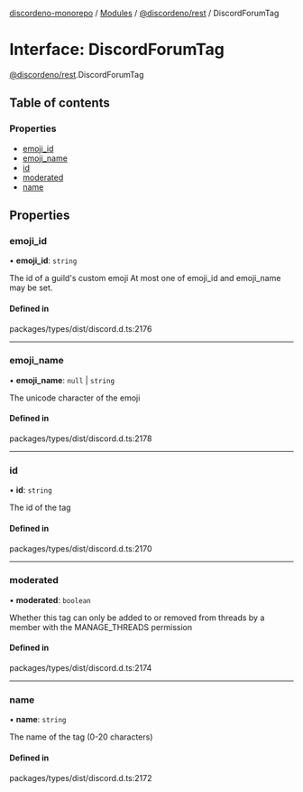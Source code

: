 [discordeno-monorepo](../README.md) / [Modules](../modules.md) / [@discordeno/rest](../modules/discordeno_rest.md) / DiscordForumTag

# Interface: DiscordForumTag

[@discordeno/rest](../modules/discordeno_rest.md).DiscordForumTag

## Table of contents

### Properties

- [emoji_id](discordeno_rest.DiscordForumTag.md#emoji_id)
- [emoji_name](discordeno_rest.DiscordForumTag.md#emoji_name)
- [id](discordeno_rest.DiscordForumTag.md#id)
- [moderated](discordeno_rest.DiscordForumTag.md#moderated)
- [name](discordeno_rest.DiscordForumTag.md#name)

## Properties

### emoji_id

• **emoji_id**: `string`

The id of a guild's custom emoji At most one of emoji_id and emoji_name may be set.

#### Defined in

packages/types/dist/discord.d.ts:2176

---

### emoji_name

• **emoji_name**: `null` \| `string`

The unicode character of the emoji

#### Defined in

packages/types/dist/discord.d.ts:2178

---

### id

• **id**: `string`

The id of the tag

#### Defined in

packages/types/dist/discord.d.ts:2170

---

### moderated

• **moderated**: `boolean`

Whether this tag can only be added to or removed from threads by a member with the MANAGE_THREADS permission

#### Defined in

packages/types/dist/discord.d.ts:2174

---

### name

• **name**: `string`

The name of the tag (0-20 characters)

#### Defined in

packages/types/dist/discord.d.ts:2172
